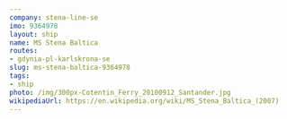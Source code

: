 ```yaml
---
company: stena-line-se
imo: 9364978
layout: ship
name: MS Stena Baltica
routes:
- gdynia-pl-karlskrona-se
slug: ms-stena-baltica-9364978
tags:
- ship
photo: /img/300px-Cotentin_Ferry_20100912_Santander.jpg
wikipediaUrl: https://en.wikipedia.org/wiki/MS_Stena_Baltica_(2007)
---
```

